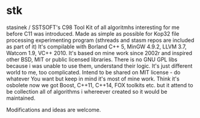 # stk
stasinek / SSTSOFT's C98 Tool Kit of all algoritmhs interesting for me before C11 was introduced. Made as simple as possible for Kop32 file processing experimenting program (sthreads and stasm repos are included as part of it) 
It's compilable with Borland C++ 5, MinGW 4.9.2, LLVM 3.7, Watcom 1.9, VC++ 2010. It's based on mine work since 2002r and inspired other BSD, MIT or public licensed libraries. There is no GNU GPL libs because i was unable to use them, understand their logic. It's just different world to me, too complicated. Intend to be shared on MIT license - do whatever You want but keep in mind it's most of mine work. Think it's osbolete now we got Boost, C++11, C++14, FOX toolkits etc. but it attend to be collection all of algorithms i whereever created so it would be maintained.

Modifications and ideas are welcome.